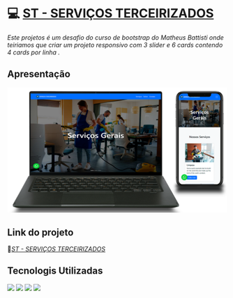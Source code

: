 # 💻 <a href="https://codigocerto.netlify.app/"> ST - SERVIÇOS TERCEIRIZADOS </a>

<i>Este projetos é um desafio do curso de bootstrap do Matheus Battisti onde teiriamos que criar um projeto responsivo com 3 slider e 6 cards contendo 4 cards por linha .</i>

<h2>Apresentação</h2>
<img src="https://github.com/filipeboneberge/st-servicos-terceirizados/blob/main/laptop_phone_mockup.png?raw=true" />



<h2>Link do projeto </h2>
📎<a href="https://codigocerto.netlify.app/"><i>ST - SERVIÇOS TERCEIRIZADOS</i></a>

<h2>Tecnologis Utilizadas </h2>
<img src="https://img.shields.io/badge/HTML5-E34F26?style=for-the-badge&logo=html5&logoColor=white" />
<img src="https://img.shields.io/badge/CSS3-1572B6?style=for-the-badge&logo=css3&logoColor=white" />
<img src="https://img.shields.io/badge/JavaScript-F7DF1E?style=for-the-badge&logo=javascript&logoColor=black" />
<img src="https://img.shields.io/badge/Bootstrap-563D7C?style=for-the-badge&logo=bootstrap&logoColor=white" />
